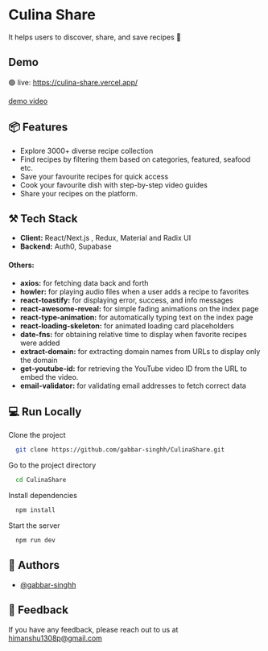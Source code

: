 
# Culina Share

It helps users to discover, share, and save recipes 🍕




## Demo

🟢 live: https://culina-share.vercel.app/

[demo video](https://github.com/gabbar-singhh/CulinaShare/assets/110885026/310c5662-f330-4e73-bd01-836c850506cd)


## 📦 Features

- Explore 3000+ diverse recipe collection
- Find recipes by filtering them based on categories, featured, seafood etc.
- Save your favourite recipes for quick access
- Cook your favourite dish with step-by-step video guides
- Share your recipes on the platform.


## ⚒ Tech Stack

- **Client:** React/Next.js , Redux, Material and Radix UI
- **Backend:** Auth0, Supabase

#### Others:
- **axios:** for fetching data back and forth
- **howler:**  for playing audio files when a user adds a recipe to favorites
- **react-toastify:** for displaying error, success, and info messages
- **react-awesome-reveal:** for simple fading animations on the index page
- **react-type-animation:** for automatically typing text on the index page
- **react-loading-skeleton:** for animated loading card placeholders
- **date-fns:** for obtaining relative time to display when favorite recipes were added
- **extract-domain:** for extracting domain names from URLs to display only the domain
- **get-youtube-id:** for retrieving the YouTube video ID from the URL to embed the video.
- **email-validator:**  for validating email addresses to fetch correct data

## 💻 Run Locally

Clone the project

```bash
  git clone https://github.com/gabbar-singhh/CulinaShare.git
```

Go to the project directory

```bash
  cd CulinaShare
```

Install dependencies

```bash
  npm install
```

Start the server

```bash
  npm run dev
```

## 🧔 Authors

- [@gabbar-singhh](https://www.github.com/gabbar-singhh)

## 💬 Feedback
If you have any feedback, please reach out to us at himanshu1308p@gmail.com

